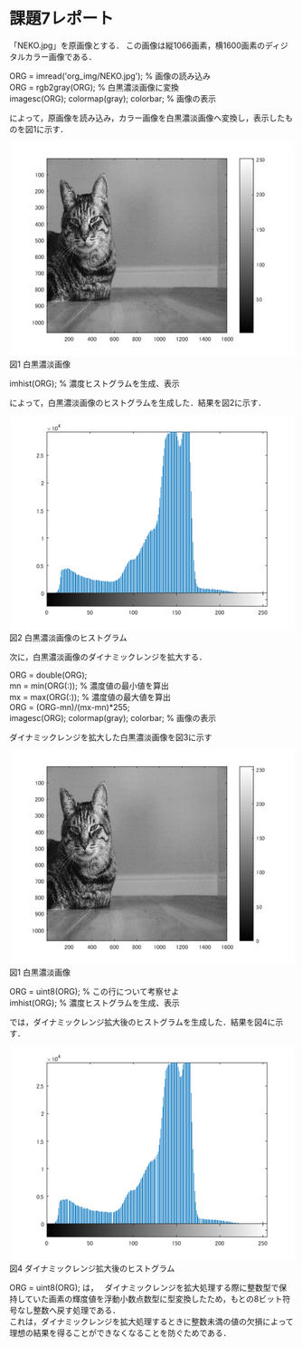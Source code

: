 # 課題7レポート

「NEKO.jpg」を原画像とする． この画像は縦1066画素，横1600画素のディジタルカラー画像である．  

ORG = imread('org_img/NEKO.jpg'); % 画像の読み込み  
ORG = rgb2gray(ORG); % 白黒濃淡画像に変換  
imagesc(ORG); colormap(gray); colorbar; % 画像の表示  

によって，原画像を読み込み，カラー画像を白黒濃淡画像へ変換し，表示したものを図1に示す．  

![図1 白黒濃淡画像](https://github.com/tainak/lecture_image_processing/blob/master/repo_img/kadai7_0.png)  
図1 白黒濃淡画像  

imhist(ORG); % 濃度ヒストグラムを生成、表示  

によって，白黒濃淡画像のヒストグラムを生成した．結果を図2に示す．  

![図2 白黒濃淡画像のヒストグラム](https://github.com/tainak/lecture_image_processing/blob/master/repo_img/kadai7_1.png)  
図2 白黒濃淡画像のヒストグラム  

次に，白黒濃淡画像のダイナミックレンジを拡大する．  

ORG = double(ORG);  
mn = min(ORG(:)); % 濃度値の最小値を算出  
mx = max(ORG(:)); % 濃度値の最大値を算出  
ORG = (ORG-mn)/(mx-mn)*255;  
imagesc(ORG); colormap(gray); colorbar; % 画像の表示  

ダイナミックレンジを拡大した白黒濃淡画像を図3に示す  

![図3 ダイナミックレンジを拡大した白黒濃淡画像](https://github.com/tainak/lecture_image_processing/blob/master/repo_img/kadai7_2.png)  
図1 白黒濃淡画像  

ORG = uint8(ORG); % この行について考察せよ  
imhist(ORG); % 濃度ヒストグラムを生成、表示  

では，ダイナミックレンジ拡大後のヒストグラムを生成した．結果を図4に示す．  

![図4 ダイナミックレンジ拡大後のヒストグラム](https://github.com/tainak/lecture_image_processing/blob/master/repo_img/kadai7_3.png)  
図4 ダイナミックレンジ拡大後のヒストグラム  

ORG = uint8(ORG); は，  
ダイナミックレンジを拡大処理する際に整数型で保持していた画素の輝度値を浮動小数点数型に型変換したため，もとの8ビット符号なし整数へ戻す処理である．  
これは，ダイナミックレンジを拡大処理するときに整数未満の値の欠損によって理想の結果を得ることができなくなることを防ぐためである．  
